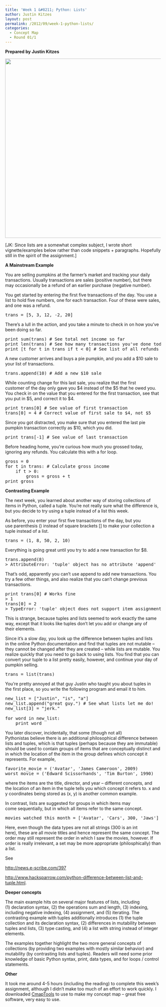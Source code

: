```yaml
---
title: 'Week 1 &#8211; Python: Lists'
author: Justin Kitzes
layout: post
permalink: /2012/09/week-1-python-lists/
categories:
  - Concept Map
  - Round 01/1
---
```

**Prepared by Justin Kitzes**

[<img class="alignnone size-large wp-image-137" title="kitzes_week1_lists" src="http://teaching.software-carpentry.org/wp-content/uploads/2012/09/kitzes_week1_lists-1024x838.png" alt="" width="707" height="578" />][1]

[JK: Since lists are a somewhat complex subject, I wrote short vignette/examples below rather than code snippets + paragraphs. Hopefully still in the spirit of the assignment.]

**A Mainstream Example**

You are selling pumpkins at the farmer&#8217;s market and tracking your daily transactions. Usually transactions are sales (positive number), but there may occasionally be a refund of an earlier purchase (negative number).

You get started by entering the first five transactions of the day. You use a list to hold five numbers, one for each transaction. Four of these were sales, and one was a refund.

<pre>trans = [5, 3, 12, -2, 20]</pre>

There&#8217;s a lull in the action, and you take a minute to check in on how you&#8217;ve been doing so far.

<pre>print sum(trans) # See total net income so far
print len(trans) # See how many transactions you've done today
print [t for t in trans if t &lt; 0] # See list of all refunds</pre>

A new customer arrives and buys a pie pumpkin, and you add a $10 sale to your list of transactions.

<pre>trans.append(10) # Add a new $10 sale</pre>

While counting change for this last sale, you realize that the first customer of the day only gave you $4 instead of the $5 that he owed you. You check in on the value that you entered for the first transaction, see that you put in $5, and correct it to $4.

<pre>print trans[0] # See value of first transaction
trans[0] = 4 # Correct value of first sale to $4, not $5</pre>

Since you got distracted, you make sure that you entered the last pie pumpkin transaction correctly as $10, which you did.

<pre>print trans[-1] # See value of last transaction</pre>

Before heading home, you&#8217;re curious how much you grossed today, ignoring any refunds. You calculate this with a for loop.

<pre>gross = 0
for t in trans: # Calculate gross income
    if t &gt; 0:
        gross = gross + t
print gross</pre>

**Contrasting Example**

The next week, you learned about another way of storing collections of items in Python, called a tuple. You&#8217;re not really sure what the difference is, but you decide to try using a tuple instead of a list this week.

As before, you enter your first five transactions of the day, but you use parenthesis () instead of square brackets [] to make your collection a tuple instead of a list.

<pre>trans = (1, 8, 50, 2, 10)</pre>

Everything is going great until you try to add a new transaction for $8.

<pre>trans.append(8)
&gt; AttributeError: 'tuple' object has no attribute 'append'</pre>

That&#8217;s odd, apparently you can&#8217;t use append to add new transactions. You try a few other things, and also realize that you can&#8217;t change previous transactions.

<pre>print trans[0] # Works fine
&gt; 1
trans[0] = 2
&gt; TypeError: 'tuple' object does not support item assignment</pre>

This is strange, because tuples and lists seemed to work exactly the same way, except that it looks like tuples don&#8217;t let you add or change any of their elements.

Since it&#8217;s a slow day, you look up the difference between tuples and lists in the online Python documentation and find that tuples are not mutable &#8211; they cannot be changed after they are created &#8211; while lists are mutable. You realize quickly that you need to go back to using lists. You find that you can convert your tuple to a list pretty easily, however, and continue your day of pumpkin selling.

<pre>trans = list(trans)</pre>

You&#8217;re pretty annoyed at that guy Justin who taught you about tuples in the first place, so you write the following program and email it to him.

<pre>new_list = ["Justin", "is", "a"]
new_list.append("great guy.") # See what lists let me do!
new_list[3] = "jerk."

for word in new_list:
    print word</pre>

You later discover, incidentally, that some (though not all) Pythonistas believe there is an additional philosophical difference between lists and tuples, which is that tuples (perhaps because they are immutable) should be used to contain groups of items that are conceptually distinct and in which the location of the item in the group defines which concept it represents. For example,

<pre>favorite_movie = ('Avatar', 'James Cameroon', 2009)
worst_movie = ('Edward Scissorhands', 'Tim Burton', 1990)</pre>

where the items are the title, director, and year &#8211; different concepts, and the location of an item in the tuple tells you which concept it refers to. x and y coordinates being stored as (x, y) is another common example.

In contrast, lists are suggested for groups in which items may come sequentially, but in which all items refer to the same concept.

<pre>movies_watched_this_month = ['Avatar', 'Cars', 300, 'Jaws']</pre>

Here, even though the data types are not all strings (300 is an int here), these are all movie titles and hence represent the same concept. The order may still represent the order in which I saw the movies, however. If order is really irrelevant, a set may be more appropriate (philosphically) than a list.

See

http://news.e-scribe.com/397

http://www.hacksparrow.com/python-difference-between-list-and-tuple.html.

**Deeper concepts**

The main example hits on several major features of lists, including (1) declaration syntax, (2) the operations sum and length, (3) indexing, including negative indexing, (4) assignment, and (5) iterating. The contrasting example with tuples additionally introduces (1) the tuple collection and its declaration syntax, (2) differences in mutability between tuples and lists, (3) type casting, and (4) a list with string instead of integer elements.

The examples together highlight the two more general concepts of collections (by providing two examples with mostly similar behavior) and mutability (by contrasting lists and tuples). Readers will need some prior knowledge of basic Python syntax, print, data types, and for loops / control statements.

**Other**

It took me around 4-5 hours (including the reading) to complete this week&#8217;s assignment, although I didn&#8217;t make too much of an effort to work quickly. I downloaded [CmapTools][2] to use to make my concept map &#8211; great free software, very easy to use.

 [1]: http://teaching.software-carpentry.org/wp-content/uploads/2012/09/kitzes_week1_lists.png
 [2]: http://cmap.ihmc.us/
